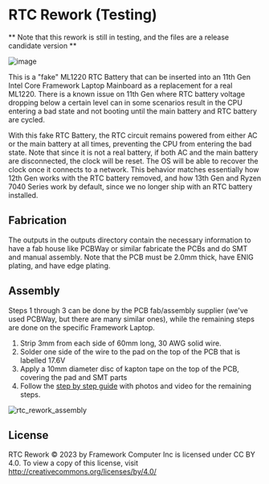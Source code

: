 # RTC Rework (Testing)
** Note that this rework is still in testing, and the files are a release candidate version **

![image](https://github.com/FrameworkComputer/RTCRework/assets/28994301/743a683b-725c-4fce-906b-da8bf186ab0a)

This is a "fake" ML1220 RTC Battery that can be inserted into an 11th Gen Intel Core Framework Laptop Mainboard as a
replacement for a real ML1220.  There is a known issue on 11th Gen where RTC battery voltage dropping below a certain
level can in some scenarios result in the CPU entering a bad state and not booting until the main battery and RTC battery
are cycled.

With this fake RTC Battery, the RTC circuit remains powered from either AC or the main battery at all times,
preventing the CPU from entering the bad state.  Note that since it is not a real battery, if both AC and the main
battery are disconnected, the clock will be reset.  The OS will be able to recover the clock once it connects to a network.
This behavior matches essentially how 12th Gen works with the RTC battery removed, and how 13th Gen and Ryzen 7040 Series work
by default, since we no longer ship with an RTC battery installed.

## Fabrication
The outputs in the outputs directory contain the necessary information to have a fab house like PCBWay or similar fabricate
the PCBs and do SMT and manual assembly.  Note that the PCB must be 2.0mm thick, have ENIG plating, and have edge plating.

## Assembly
Steps 1 through 3 can be done by the PCB fab/assembly supplier (we've used PCBWay, but there are many similar ones), while
the remaining steps are done on the specific Framework Laptop.

1. Strip 3mm from each side of 60mm long, 30 AWG solid wire.
2. Solder one side of the wire to the pad on the top of the PCB that is labelled 17.6V
3. Apply a 10mm diameter disc of kapton tape on the top of the PCB, covering the pad and SMT parts
4. Follow the [step by step guide](https://guides.frame.work/Guide/RTC+Battery+Substitution+on+11th+Gen+Intel%C2%AE+Core%E2%84%A2/203) with photos and video for the remaining steps.


![rtc_rework_assembly](https://github.com/FrameworkComputer/RTCRework/assets/28994301/ef47ba6d-104f-4b66-9648-7e397f705647)

## License
RTC Rework © 2023 by Framework Computer Inc is licensed under CC BY 4.0. To view a copy of this license, visit http://creativecommons.org/licenses/by/4.0/
